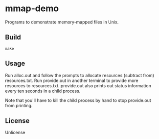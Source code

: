 # mmap-demo

Programs to demonstrate memory-mapped files in Unix.

## Build

```
make
```

## Usage

Run alloc.out and follow the prompts to allocate resources (subtract from)
resources.txt. Run provide.out in another terminal to provide more resources to
resources.txt. provide.out also prints out status information every ten seconds in a
child process.

Note that you'll have to kill the child process by hand to stop provide.out from
printing.

## License

Unlicense
